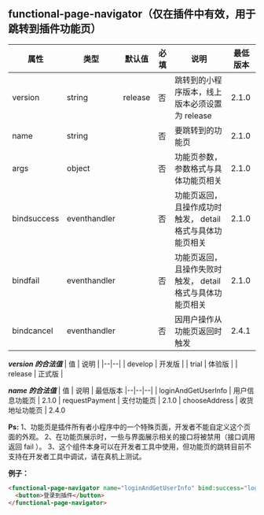 ## functional-page-navigator（仅在插件中有效，用于跳转到插件功能页）
| 属性 | 类型 | 默认值 | 必填 | 说明 | 最低版本
|--|--|--|--|--|--|
| version | string | release | 否 | 跳转到的小程序版本，线上版本必须设置为 release | 2.1.0
| name | string |  | 否 | 要跳转到的功能页 | 2.1.0
| args | object |  | 否 | 功能页参数，参数格式与具体功能页相关 | 2.1.0
| bindsuccess | eventhandler |  | 否 | 功能页返回，且操作成功时触发， detail 格式与具体功能页相关 | 2.1.0
| bindfail | eventhandler |  | 否 | 功能页返回，且操作失败时触发， detail 格式与具体功能页相关 | 2.1.0
| bindcancel | eventhandler |  | 否 | 因用户操作从功能页返回时触发 | 2.4.1

***version 的合法值***
| 值 | 说明 | 
|--|--|
| develop | 开发版 | 
| trial | 体验版 | 
| release | 正式版 | 

***name 的合法值***
| 值 | 说明 | 最低版本
|--|--|--|
| loginAndGetUserInfo | 用户信息功能页 | 2.1.0
| requestPayment | 支付功能页 | 2.1.0
| chooseAddress | 收货地址功能页 | 2.4.0

**Ps:**
1、功能页是插件所有者小程序中的一个特殊页面，开发者不能自定义这个页面的外观。
2、在功能页展示时，一些与界面展示相关的接口将被禁用（接口调用返回 fail ）。
3、这个组件本身可以在开发者工具中使用，但功能页的跳转目前不支持在开发者工具中调试，请在真机上测试。

**例子：**

``` html
<functional-page-navigator name="loginAndGetUserInfo" bind:success="loginSuccess">
  <button>登录到插件</button>
</functional-page-navigator>
```













